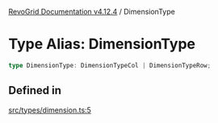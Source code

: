 [RevoGrid Documentation v4.12.4](README.md) / DimensionType

# Type Alias: DimensionType

```ts
type DimensionType: DimensionTypeCol | DimensionTypeRow;
```

## Defined in

[src/types/dimension.ts:5](https://github.com/revolist/revogrid/blob/648f56ecfc5430eb0184373ea33dd565a6a33bb9/src/types/dimension.ts#L5)
